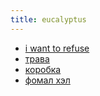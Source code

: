 ```yaml
---
title: eucalyptus
---
```


- [i want to refuse](text/i-want-to-refuse.html)
- [трава](text/grass.html)
- [коробка](text/box.html)
- [фомал хэл](text/formal-hell.html)
